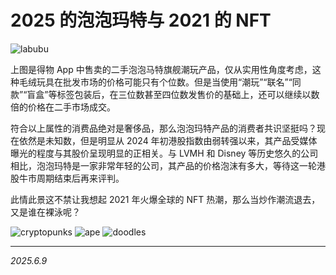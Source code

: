 # 2025 的泡泡玛特与 2021 的 NFT

![labubu](./img/labubu.png)

上图是得物 App 中售卖的二手泡泡马特旗舰潮玩产品，仅从实用性角度考虑，这种毛绒玩具在批发市场的价格可能只有个位数。但是当使用“潮玩”“联名”“同款”“盲盒”等标签包装后，在三位数甚至四位数发售价的基础上，还可以继续以数倍的价格在二手市场成交。

符合以上属性的消费品绝对是奢侈品，那么泡泡玛特产品的消费者共识坚挺吗？现在依然是未知数，但是明显从 2024 年初港股指数由弱转强以来，其产品受媒体曝光的程度与其股价呈现明显的正相关。与 LVMH 和 Disney 等历史悠久的公司相比，泡泡玛特是一家非常年轻的公司，其产品的价格泡沫有多大，等待这一轮港股牛市周期结束后再来评判。

此情此景这不禁让我想起 2021 年火爆全球的 NFT 热潮，那么当炒作潮流退去，又是谁在裸泳呢？

![cryptopunks](./img/cryptopunks.png)
![ape](./img/bored-ape-yacht-club.png)
![doodles](./img/doodles.png)

---

*2025.6.9*